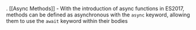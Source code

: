 . [[Async Methods]] - With the introduction of async functions in ES2017, methods can be defined as asynchronous with the `async` keyword, allowing them to use the `await` keyword within their bodies